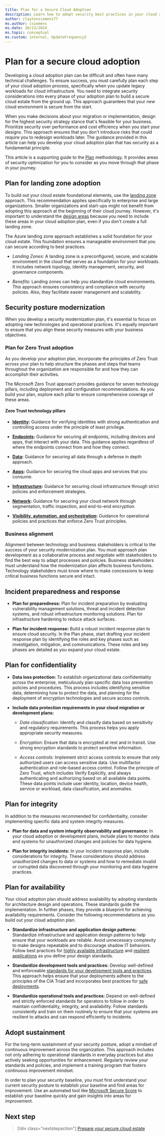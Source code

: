 ```yaml
---
title: Plan for a Secure Cloud Adoption
description: Learn how to adopt security best practices in your cloud adoption plan to ensure a secure and compliant cloud environment. 
author: claytonsiemens77
ms.author: csiemens
ms.date: 10/23/2024
ms.topic: conceptual
ms.custom: internal, UpdateFrequency2
---
```


# Plan for a secure cloud adoption

Developing a cloud adoption plan can be difficult and often have many technical challenges. To ensure success, you must carefully plan each step of your cloud adoption process, specifically when you update legacy workloads for cloud infrastructure. You need to integrate security considerations into every phase of your adoption plan to build a secure cloud estate from the ground up. This approach guarantees that your new cloud environment is secure from the start.

When you make decisions about your migration or implementation, design for the highest security strategy stance that's feasible for your business. Prioritize security over performance and cost efficiency when you start your designs. This approach ensures that you don't introduce risks that could require you to redesign workloads later. The guidance provided in this article can help you develop your cloud adoption plan that has security as a fundamental principle.

This article is a supporting guide to the [Plan](../plan/index.md) methodology. It provides areas of security optimization for you to consider as you move through that phase in your journey.

## Plan for landing zone adoption

To build out your cloud estate foundational elements, use the [landing zone](../ready/landing-zone/index.md) approach. This recommendation applies specifically to enterprise and large organizations. Smaller organizations and start-ups might not benefit from adopting this approach at the beginning of their cloud journey. However, it's important to understand the [design areas](../ready/landing-zone/design-areas.md) because you need to include these areas in your cloud adoption plan, even if you don't create a full landing zone.

The Azure landing zone approach establishes a solid foundation for your cloud estate. This foundation ensures a manageable environment that you can secure according to best practices.

- *Landing Zones:* A landing zone is a preconfigured, secure, and scalable environment in the cloud that serves as a foundation for your workloads. It includes network topology, identity management, security, and governance components.

- *Benefits:* Landing zones can help you standardize cloud environments. This approach ensures consistency and compliance with security policies. Also, they facilitate easier management and scalability.

## Security posture modernization

When you develop a security modernization plan, it's essential to focus on adopting new technologies and operational practices. It's equally important to ensure that you align these security measures with your business objectives.

### Plan for Zero Trust adoption

As you develop your adoption plan, incorporate the principles of Zero Trust across your plan to help structure the phases and steps that teams throughout the organization are responsible for and how they can accomplish their activities.

The Microsoft Zero Trust approach provides guidance for seven technology pillars, including deployment and configuration recommendations. As you build your plan, explore each pillar to ensure comprehensive coverage of these areas.

#### Zero Trust technology pillars

- **[Identity](/security/zero-trust/deploy/identity):** Guidance for verifying identities with strong authentication and controlling access under the principle of least privilege.

- **[Endpoints](/security/zero-trust/deploy/endpoints):** Guidance for securing all endpoints, including devices and apps, that interact with your data. This guidance applies regardless of where the endpoints connect from and how they connect.

- **[Data](/security/zero-trust/deploy/data):** Guidance for securing all data through a defense in depth approach.

- **[Apps](/security/zero-trust/deploy/applications):** Guidance for securing the cloud apps and services that you consume.

- **[Infrastructure](/security/zero-trust/deploy/infrastructure):** Guidance for securing cloud infrastructure through strict policies and enforcement strategies.

- **[Network](/security/zero-trust/deploy/networks):** Guidance for securing your cloud network through segmentation, traffic inspection, and end-to-end encryption.

- **[Visibility, automation, and orchestration](/security/zero-trust/deploy/visibility-automation-orchestration):** Guidance for operational policies and practices that enforce Zero Trust principles.

### Business alignment

Alignment between technology and business stakeholders is critical to the success of your security modernization plan. You must approach plan development as a collaborative process and negotiate with stakeholders to find the best way to adapt processes and policies. Business stakeholders must understand how the modernization plan affects business functions. Technology stakeholders must know where to make concessions to keep critical business functions secure and intact.

## Incident preparedness and response

- **Plan for preparedness:** Plan for incident preparation by evaluating vulnerability management solutions, threat and incident detection systems, and robust infrastructure monitoring solutions. Plan for infrastructure hardening to reduce attack surfaces.

- **Plan for incident response:** Build a robust incident response plan to ensure cloud security. In the Plan phase, start drafting your incident response plan by identifying the roles and key phases such as investigation, mitigation, and communications. These roles and key phases are detailed as you expand your cloud estate.

## Plan for confidentiality

- **Data loss protection:** To establish organizational data confidentiality across the enterprise, meticulously plan specific data loss prevention policies and procedures. This process includes identifying sensitive data, determining how to protect the data, and planning for the deployment of encryption technologies and secure access controls.

- **Include data protection requirements in your cloud migration or development plans:**

  - *Data classification:* Identify and classify data based on sensitivity and regulatory requirements. This process helps you apply appropriate security measures.

  - *Encryption:* Ensure that data is encrypted at rest and in transit. Use strong encryption standards to protect sensitive information.

  - *Access controls:* Implement strict access controls to ensure that only authorized users can access sensitive data. Use multifactor authentication and role-based access control. Follow the principle of Zero Trust, which includes Verify Explicitly, and always authenticating and authorizing based on all available data points. These data points include user identity, location, device health, service or workload, data classification, and anomalies.

## Plan for integrity

In addition to the measures recommended for confidentiality, consider implementing specific data and system integrity measures.

- **Plan for data and system integrity observability and governance:** In your cloud adoption or development plans, include plans to monitor data and systems for unauthorized changes and policies for data hygiene.

- **Plan for integrity incidents:** In your incident response plan, include considerations for integrity. These considerations should address unauthorized changes to data or systems and how to remediate invalid or corrupted data discovered through your monitoring and data hygiene practices.

## Plan for availability

Your cloud adoption plan should address availability by adopting standards for architecture design and operations. These standards guide the implementation. In further phases, they provide a blueprint for achieving availability requirements. Consider the following recommendations as you build out your cloud adoption plan.

- **Standardize infrastructure and application design patterns:** Standardize infrastructure and application design patterns to help ensure that your workloads are reliable. Avoid unnecessary complexity to make designs repeatable and to discourage shadow IT behaviors. Follow best practices for [highly available infrastructure](/azure/well-architected/reliability/redundancy) and [resilient applications](/azure/well-architected/reliability/self-preservation) as you define your design standards.

- **Standardize development tools and practices:** Develop well-defined and enforceable [standards for your development tools and practices](/azure/well-architected/operational-excellence/formalize-development-practices). This approach helps ensure that your deployments adhere to the principles of the CIA Triad and incorporates best practices for [safe deployments](/azure/well-architected/operational-excellence/safe-deployments).

- **Standardize operational tools and practices:** Depend on well-defined and strictly enforced standards for operators to follow in order to maintain confidentiality, integrity, and availability. Follow standards consistently and train on them routinely to ensure that your systems are resilient to attacks and can respond efficiently to incidents.

## Adopt sustainment

For the long-term sustainment of your security posture, adopt a mindset of continuous improvement across the organization. This approach includes not only adhering to operational standards in everyday practices but also actively seeking opportunities for enhancement. Regularly review your standards and policies, and implement a training program that fosters continuous improvement mindset.

In order to plan your security baseline, you must first understand your current security posture to establish your baseline and find areas for improvement. Use an automated tool like [Microsoft Secure Score](/defender-xdr/microsoft-secure-score-improvement-actions) to establish your baseline quickly and gain insights into areas for improvement.

## Next step

> [!div class="nextstepaction"]
> [Prepare your secure cloud estate](./secure-ready.md)

